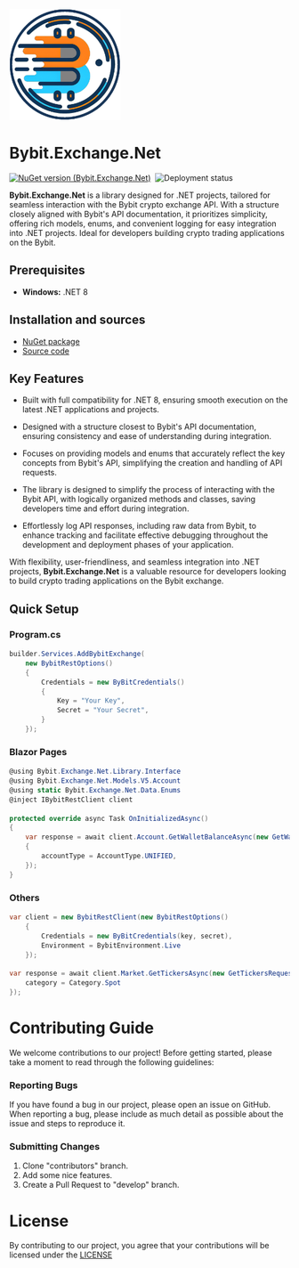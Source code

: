  [nuget-url]: https://www.nuget.org/packages/Bybit.Exchange.Net
 [source-url]: https://github.com/Khang152/Bybit.Exchange.Net
 [license-url]: https://raw.githubusercontent.com/Khang152/Bybit.Exchange.Net/develop/LICENSE
 [logo-url]: https://raw.githubusercontent.com/Khang152/Bybit.Exchange.Net/develop/Bybit.Exchange.Net/Bybit.Exchange.Net/Images/icon.png
 [nuget-version-url]: https://img.shields.io/nuget/v/Bybit.Exchange.Net.svg?style=flat-square
 [deployment-status-url]: https://khang152.vsrm.visualstudio.com/_apis/public/Release/badge/c60f8db4-4f52-4514-ac54-145047d74cca/3/3

 ![logo][logo-url]
# Bybit.Exchange.Net 
[![NuGet version (Bybit.Exchange.Net)][nuget-version-url]][nuget-url]&nbsp;&nbsp;![Deployment status][deployment-status-url]

**Bybit.Exchange.Net** is a library designed for .NET projects, tailored for seamless interaction with the Bybit crypto exchange API. With a structure closely aligned with Bybit's API documentation, it prioritizes simplicity, offering rich models, enums, and convenient logging for easy integration into .NET projects. Ideal for developers building crypto trading applications on the Bybit.
## Prerequisites
 - **Windows:** .NET 8

## Installation and sources
 - [NuGet package][nuget-url]
 - [Source code][source-url]

## Key Features
- Built with full compatibility for .NET 8, ensuring smooth execution on the latest .NET applications and projects.

- Designed with a structure closest to Bybit's API documentation, ensuring consistency and ease of understanding during integration.

- Focuses on providing models and enums that accurately reflect the key concepts from Bybit's API, simplifying the creation and handling of API requests.

- The library is designed to simplify the process of interacting with the Bybit API, with logically organized methods and classes, saving developers time and effort during integration.

- Effortlessly log API responses, including raw data from Bybit, to enhance tracking and facilitate effective debugging throughout the development and deployment phases of your application.

With flexibility, user-friendliness, and seamless integration into .NET projects, **Bybit.Exchange.Net** is a valuable resource for developers looking to build crypto trading applications on the Bybit exchange.

## Quick Setup
### Program.cs
```csharp
builder.Services.AddBybitExchange(
    new BybitRestOptions()
    {
        Credentials = new ByBitCredentials()
        {
            Key = "Your Key",
            Secret = "Your Secret",
        }
    });
```

### Blazor Pages
```csharp
@using Bybit.Exchange.Net.Library.Interface
@using Bybit.Exchange.Net.Models.V5.Account
@using static Bybit.Exchange.Net.Data.Enums
@inject IBybitRestClient client

protected override async Task OnInitializedAsync()
{
    var response = await client.Account.GetWalletBalanceAsync(new GetWalletBalanceRequest()
    {
        accountType = AccountType.UNIFIED,
    });
}
```
### Others
```csharp
var client = new BybitRestClient(new BybitRestOptions()
    {
        Credentials = new ByBitCredentials(key, secret),
        Environment = BybitEnvironment.Live
    });

var response = await client.Market.GetTickersAsync(new GetTickersRequest() { 
    category = Category.Spot 
});
```

# Contributing Guide
 
We welcome contributions to our project! 
Before getting started, please take a moment to read through the following guidelines:

 ### Reporting Bugs
 If you have found a bug in our project, please open an issue on GitHub. When reporting a bug, please include as much detail as possible about the issue and steps to reproduce it.
 
 ### Submitting Changes
 1. Clone "contributors" branch.
 2. Add some nice features.
 3. Create a Pull Request to "develop" branch.

# License
By contributing to our project, you agree that your contributions will be licensed under the [LICENSE][license-url]